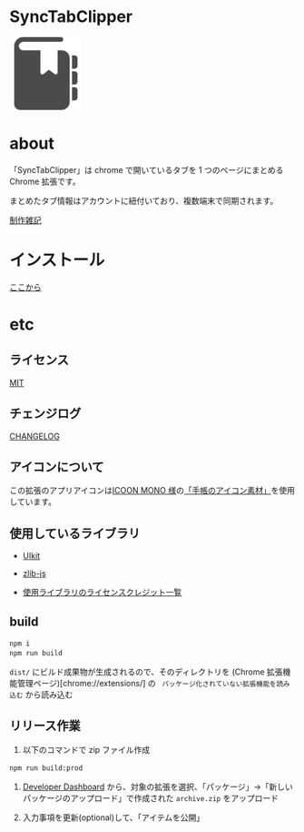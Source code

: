 # SyncTabClipper

![icon128](https://github.com/ik11235/SyncTabClipper/raw/master/src/images/icon128.png)

# about

「SyncTabClipper」は chrome で開いているタブを 1 つのページにまとめる Chrome 拡張です。

まとめたタブ情報はアカウントに紐付いており、複数端末で同期されます。

[制作雑記](https://ik-fib.com/2020/03/synctabclipper/)

# インストール

[ここから](https://chrome.google.com/webstore/detail/synctabclipper/dlmommjngcoidankihhgklpoiknaabki)

# etc

## ライセンス

[MIT](LICENSE)

## チェンジログ

[CHANGELOG](CHANGELOG.md)

## アイコンについて

この拡張のアプリアイコンは[ICOON MONO 様](https://icooon-mono.com/)の[「手帳のアイコン素材」](https://icooon-mono.com/11138-%e6%89%8b%e5%b8%b3%e3%81%ae%e3%82%a2%e3%82%a4%e3%82%b3%e3%83%b3%e7%b4%a0%e6%9d%90/)を使用しています。

## 使用しているライブラリ

- [UIkit](https://getuikit.com/)
- [zlib-js](http://www33146ue.sakura.ne.jp/staff/iz/release/zlib-js/zlib-js.html)

- [使用ライブラリのライセンスクレジット一覧](CREDITS)

## build

```bash
npm i
npm run build
```

`dist/` にビルド成果物が生成されるので、そのディレクトリを (Chrome 拡張機能管理ページ)[chrome://extensions/] の ` パッケージ化されていない拡張機能を読み込む` から読み込む

## リリース作業

1. 以下のコマンドで zip ファイル作成

```sh
npm run build:prod
```

1. [Developer Dashboard](https://chrome.google.com/webstore/devconsole/) から、対象の拡張を選択、「パッケージ」→「新しいパッケージのアップロード」で作成された `archive.zip` をアップロード

1. 入力事項を更新(optional)して、「アイテムを公開」
